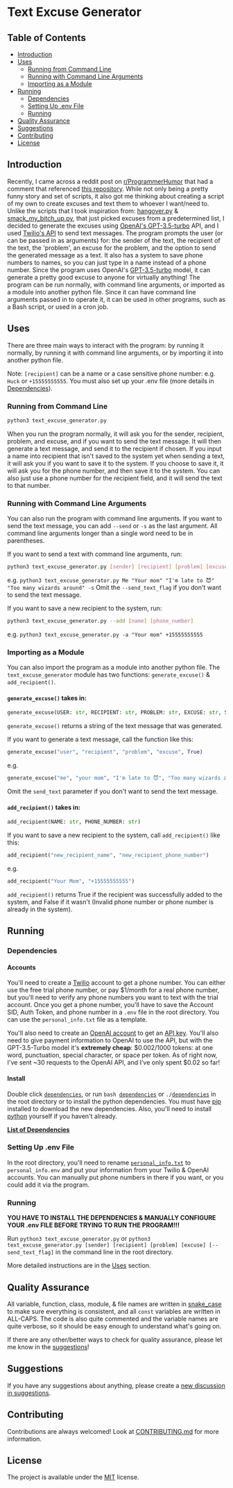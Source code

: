 # Text Excuse Generator

## Table of Contents

- [Introduction](#introduction)
- [Uses](#uses)
    - [Running from Command Line](#running-from-command-line)
    - [Running with Command Line Arguments](#running-with-command-line-arguments)
    - [Importing as a Module](#importing-as-a-module)
- [Running](#running)
    - [Dependencies](#dependencies)
    - [Setting Up .env File](#setting-up-env-file)
    - [Running](#running-1)
- [Quality Assurance](#quality-assurance)
- [Suggestions](#suggestions)
- [Contributing](#contributing)
- [License](#license)

## Introduction

Recently, I came across a reddit post on [r/ProgrammerHumor](https://www.reddit.com/r/ProgrammerHumor/) that had a comment that referenced [this repository](https://github.com/NARKOZ/hacker-scripts#readme). While not only being a pretty funny story and set of scripts, it also got me thinking about creating a script of my own to create excuses and text them to whoever I want/need to. Unlike the scripts that I took inspiration from: [hangover.py](https://github.com/NARKOZ/hacker-scripts/blob/master/python3/hangover.py) & [smack_my_bitch_up.py](https://github.com/NARKOZ/hacker-scripts/blob/master/python3/smack_my_bitch_up.py), that just picked excuses from a predetermined list, I decided to generate the excuses using [OpenAI's GPT-3.5-turbo](https://openai.com/blog/openai-api/) API, and I used [Twilio's API](https://www.twilio.com/docs/sms/quickstart/python) to send text messages. The program prompts the user (or can be passed in as arguments) for: the sender of the text, the recipient of the text, the 'problem', an excuse for the problem, and the option to send the generated message as a text. It also has a system to save phone numbers to names, so you can just type in a name instead of a phone number. Since the program uses OpenAI's [GPT-3.5-turbo](https://platform.openai.com/docs/models/gpt-3-5) model, it can generate a pretty good excuse to anyone for virtually anything! The program can be run normally, with command line arguments, or imported as a module into another python file. Since it can have command line arguments passed in to operate it, it can be used in other programs, such as a Bash script, or used in a cron job.

## Uses

There are three main ways to interact with the program: by running it normally, by running it with command line arguments, or by importing it into another python file.

Note: `[recipient]` can be a name or a case sensitive phone number: e.g. `Huck` or `+15555555555`. You must also set up your .env file (more details in [Dependencies](#setting-up-env-file)).

### Running from Command Line

```bash
python3 text_excuse_generator.py
```

When you run the program normally, it will ask you for the sender, recipient, problem, and excuse, and if you want to send the text message. It will then generate a text message, and send it to the recipient if chosen. If you input a name into recipient that isn't saved to the system yet when sending a text, it will ask you if you want to save it to the system. If you choose to save it, it will ask you for the phone number, and then save it to the system. You can also just use a phone number for the recipient field, and it will send the text to that number.

### Running with Command Line Arguments

You can also run the program with command line arguments. If you want to send the text message, you can add `--send` or `-s` as the last argument. All command line arguments longer than a single word need to be in parentheses.

If you want to send a text with command line arguments, run:
```bash
python3 text_excuse_generator.py [sender] [recipient] [problem] [excuse] [--send_text_flag]
```
e.g. `python3 text_excuse_generator.py Me "Your mom" "I'm late to 😈" "Too many wizards around" -s`
Omit the `--send_text_flag` if you don't want to send the text message.


If you want to save a new recipient to the system, run:
```bash
python3 text_excuse_generator.py --add [name] [phone_number]
```

e.g. `python3 text_excuse_generator.py -a "Your mom" +15555555555`

### Importing as a Module

You can also import the program as a module into another python file. The `text_excuse_generator` module has  two functions: `generate_excuse()` & `add_recipient()`.

#### `generate_excuse()` takes in:
```python
generate_excuse(USER: str, RECIPIENT: str, PROBLEM: str, EXCUSE: str, SEND_TEXT: bool)
```
`generate_excuse()` returns a string of the text message that was generated.

If you want to generate a text message, call the function like this:

```python
generate_excuse("user", "recipient", "problem", "excuse", True)
```
e.g.
```python
generate_excuse("me", "your mom", "I'm late to 😈", "Too many wizards around", True)
```
Omit the `send_text` parameter if you don't want to send the text message.

#### `add_recipient()` takes in:
```python
add_recipient(NAME: str, PHONE_NUMBER: str)
```
If you want to save a new recipient to the system, call `add_recipient()` like this:
```python
add_recipient("new_recipient_name", "new_recipient_phone_number")
```
e.g.
```python
add_recipient("Your Mom", "+15555555555")
```
`add_recipient()` returns True if the recipient was successfully added to the system, and False if it wasn't (Invalid phone number or phone number is already in the system).

## Running

### Dependencies

#### Accounts

You'll need to create a [Twilio](https://www.twilio.com/try-twilio) account to get a phone number. You can either use the free trial phone number, or pay $1/month for a real phone number, but you'll need to verify any phone numbers you want to text with the trial account. Once you get a phone number, you'll have to save the Account SID, Auth Token, and phone number in a `.env` file in the root directory. You can use the `personal_info.txt` file as a template.

You'll also need to create an [OpenAI account](https://platform.openai.com/signup) to get an [API key](https://platform.openai.com/account/api-keys). You'll also need to give payment information to OpenAI to use the API, but with the GPT-3.5-Turbo model it's **extremely cheap**: $0.002/1000 tokens: at one word, punctuation, special character, or space per token. As of right now, I've sent ~30 requests to the OpenAI API, and I've only spent $0.02 so far!

#### Install

Double click [`dependencies`](../dependencies), or run `bash `[`dependencies`](../dependencies) or `./`[`dependencies`](../dependencies) in the root directory or to install the python dependencies. You must have [pip](https://pip.pypa.io/en/stable/installation/) installed to download the new dependencies. Also, you'll need to install [python](https://www.python.org/downloads/) yourself if you haven't already.

**[List of Dependencies](DEPENDENCIES.md)**

### Setting Up .env File

In the root directory, you'll need to rename [`personal_info.txt`](https://github.com/Huckdirks/Excuse_Text_Generator/blob/main/personal_info.txt) to `personal_info.env` and put your information from your Twilio & OpenAI accounts. You can manually put phone numbers in there if you want, or you could add it via the program.

### Running

**YOU HAVE TO INSTALL THE DEPENDENCIES & MANUALLY CONFIGURE YOUR .env FILE BEFORE TRYING TO RUN THE PROGRAM!!!**

Run `python3 text_excuse_generator.py` or `python3 text_excuse_generator.py [sender] [recipient] [problem] [excuse] [--send_text_flag]` in the command line in the root directory.

More detailed instructions are in the [Uses](#uses) section.

## Quality Assurance
All variable, function, class, module, & file names are written in [snake_case](https://en.wikipedia.org/wiki/Snake_case) to make sure everything is consistent, and all `const` variables are written in ALL-CAPS. The code is also quite commented and the variable names are quite verbose, so it should be easy enough to understand what's going on.

If there are any other/better ways to check for quality assurance, please let me know in the [suggestions](https://github.com/Huckdirks/Excuse_Text_Generator/discussions/new?category=suggestions)!

## Suggestions

If you have any suggestions about anything, please create a [new discussion in suggestions](https://github.com/Huckdirks/Excuse_Text_Generator/discussions/new?category=suggestions).

## Contributing

Contributions are always welcomed! Look at [CONTRIBUTING.md](CONTRIBUTING.md) for more information.

## License

The project is available under the [MIT](https://opensource.org/licenses/MIT) license.
